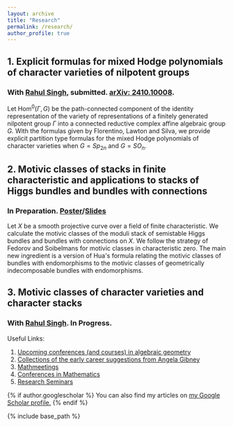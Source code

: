 ```yaml
---
layout: archive
title: "Research"
permalink: /research/
author_profile: true
---
```


## 1. Explicit formulas for mixed Hodge polynomials of character varieties of nilpotent groups 
### With <a href="https://sites.google.com/view/singh-rahul/home" target="_blank">Rahul Singh</a>, submitted. <a href="https://arxiv.org/abs/2410.10008" target="_blank">arXiv: 2410.10008</a>.
Let $\text{Hom}^0(\Gamma,G)$ be the path-connected component of the identity representation of the variety of representations of a finitely generated nilpotent group $\Gamma$ into a connected reductive complex affine algebraic group $G$. With the formulas given by Florentino, Lawton and Silva, we provide explicit partition type formulas for the mixed Hodge polynomials of character varieties when $G=Sp_{2n}$ and $G=SO_{n}$.
## 2. Motivic classes of stacks in finite characteristic and applications to stacks of Higgs bundles and bundles with connections
### In Preparation. <a href="/files/Poster_AGNES.pdf" target="_blank">Poster</a>/<a href="/files/Motivic classes_pitt.pdf" target="_blank">Slides</a> 
Let $X$ be a smooth projective curve over a field of finite characteristic. We calculate the motivic classes of the moduli stack of semistable Higgs bundles and bundles with connections on $X$. We follow the strategy of Fedorov and Soibelmans for motivic classes in characteristic zero. The main new ingredient is a version of Hua's formula relating the motivic classes of bundles with endomorphisms to the motivic classes of geometrically indecomposable bundles with endomorphisms.
## 3. Motivic classes of character varieties and character stacks
### With <a href="https://sites.google.com/view/singh-rahul/home" target="_blank">Rahul Singh</a>. In Progress.

Useful Links:  

1. <a href="https://math.stanford.edu/~vakil/conferences.html"> Upcoming conferences (and courses) in algebraic geometry</a>
2. <a href="https://www.angelagibney.org/the-ec-by-topic/"> Collections of the early career suggestions from Angela Gibney </a> 
3. <a href="https://mathmeetings.net/ag-ct-rt"> Mathmeetings</a>  
4. <a href="https://conference-service.com/conferences/mathematics.html"> Conferences in Mathematics</a>  
5. <a href="https://researchseminars.org"> Research Seminars </a>
<!-- *Available upon request* -->
<!-- 
<a href="https://drive.google.com/file/d/1PRcn4yPFmbgGK4WDT11AgoF1TSsQNvfK/view?usp=sharing" target="_blank">View in Browser</a> -->

<!-- [Download]() -->


<!-- [View in Browser](https://drive.google.com/file/d/1FP1Nj2xefm-u8ycFux1_6bbDXm2ay3Du/view?usp=sharing) -->

<!-- [Download]() -->

<!-- [View in Browser](https://drive.google.com/file/d/1ztHCUw9Ij-dA_w6ZtKoZMgB8hscF9759/view?usp=sharing) -->

<!-- [Download]() -->

<!-- ### Future Work

Some topics that I hope to explore in the future include the role of corporate disclosures in managing climate and sustainability efforts as well as the use of accounting information by less traditional stakeholders such as consumers and employees. I am very interested in the risks posed by climate change as well as the movement towards sustainability and inclusion. Given the increasing supply and access of accounting information as well as the rapidly evolving regulatory and disclosure landscape with respect to climate goals, I feel that research on these topics is compelling and has the potential to answer questions of economic significance. -->

{% if author.googlescholar %}
  You can also find my articles on <u><a href="{{author.googlescholar}}">my Google Scholar profile</a>.</u>
{% endif %}

{% include base_path %}

<!-- {% for post in site.publications reversed %}
  {% include archive-single.html %}
{% endfor %} -->
